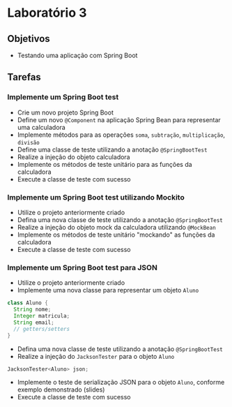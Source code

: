 # Laboratório 3

## Objetivos
- Testando uma aplicação com Spring Boot

## Tarefas
### Implemente um Spring Boot test
- Crie um novo projeto Spring Boot
- Define um novo `@Component` na aplicação Spring Bean para representar uma calculadora
- Implemente métodos para as operações `soma`, `subtração`, `multiplicação`, `divisão`
- Define uma classe de teste utilizando a anotação `@SpringBootTest`
- Realize a injeção do objeto calculadora
- Implemente os métodos de teste unitário para as funções da calculadora
- Execute a classe de teste com sucesso

### Implemente um Spring Boot test utilizando Mockito
- Utilize o projeto anteriormente criado
- Defina uma nova classe de teste utilizando a anotação `@SpringBootTest`
- Realize a injeção do objeto mock da calculadora utilizando `@MockBean`
- Implemente os métodos de teste unitário "mockando" as funções da calculadora
- Execute a classe de teste com sucesso

### Implemente um Spring Boot test para JSON
- Utilize o projeto anteriormente criado
- Implemente uma nova classe para representar um objeto `Aluno`
```java
class Aluno {
  String nome;
  Integer matricula;
  String email;
  // getters/setters
}
```
- Defina uma nova classe de teste utilizando a anotação `@SpringBootTest`
- Realize a injeção do `JacksonTester` para o objeto `Aluno`
```java
JacksonTester<Aluno> json;
```
- Implemente o teste de serialização JSON para o objeto `Aluno`, conforme exemplo demonstrado (slides)
- Execute a classe de teste com sucesso
